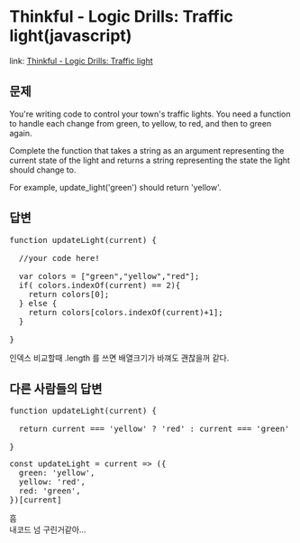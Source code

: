 Thinkful - Logic Drills: Traffic light(javascript)
===============

link: [Thinkful - Logic Drills: Traffic light](http://www.codewars.com/kata/thinkful-logic-drills-traffic-light)

문제
--
You're writing code to control your town's traffic lights. You need a function to handle each change from green, to yellow, to red, and then to green again.  
  
Complete the function that takes a string as an argument representing the current state of the light and returns a string representing the state the light should change to.  
  
For example, update_light('green') should return 'yellow'.  

답변
--
<pre>
function updateLight(current) {
  
  //your code here!
  
  var colors = ["green","yellow","red"];
  if( colors.indexOf(current) == 2){
    return colors[0];
  } else {
    return colors[colors.indexOf(current)+1];
  }

}
</pre>

인덱스 비교할때 .length 를 쓰면 배열크기가 바껴도 괜찮을꺼 같다.

다른 사람들의 답변
------------
<pre>
function updateLight(current) {
  
  return current === 'yellow' ? 'red' : current === 'green' ? 'yellow' : 'green';

}
</pre>

<pre>
const updateLight = current => ({
  green: 'yellow',
  yellow: 'red',
  red: 'green',
})[current]
</pre>

흠  
내코드 넘 구린거같아...  
